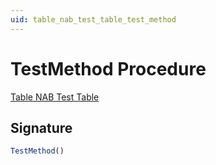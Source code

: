 ```yaml
---
uid: table_nab_test_table_test_method
---
```

# <a name="test_method"></a>TestMethod Procedure

[Table NAB Test Table](index.md)

## <a name="signature"></a>Signature

```javascript
TestMethod()
```
